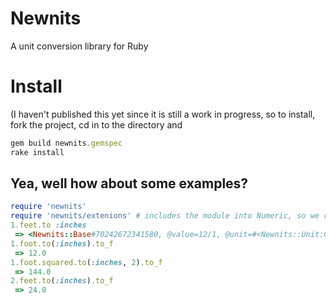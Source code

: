 Newnits
=======
A unit conversion library for Ruby

Install
=======
(I haven't published this yet since it is still a work in progress, so
to install, fork the project, cd in to the directory and

```ruby
gem build newnits.gemspec
rake install
```

Yea, well how about some examples?
----------------------------------

```ruby
require 'newnits'
require 'newnits/extenions' # includes the module into Numeric, so we can do
1.feet.to :inches
 => <Newnits::Base#70242672341580, @value=12/1, @unit=#<Newnits::Unit:0x007fc54b10e560>:inch, @to_f=12.0>
1.foot.to(:inches).to_f
 => 12.0
1.foot.squared.to(:inches, 2).to_f
 => 144.0
2.feet.to(:inches).to_f
 => 24.0 
```



